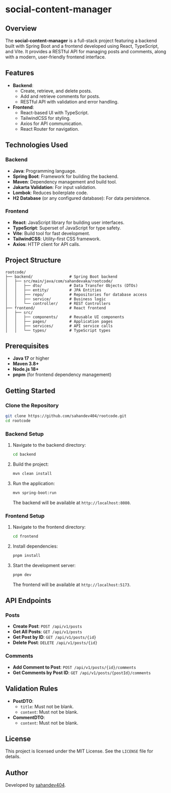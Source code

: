 # social-content-manager

## Overview
The **social-content-manager** is a full-stack project featuring a backend built with Spring Boot and a frontend developed using React, TypeScript, and Vite. It provides a RESTful API for managing posts and comments, along with a modern, user-friendly frontend interface.

## Features
- **Backend**:
   - Create, retrieve, and delete posts.
   - Add and retrieve comments for posts.
   - RESTful API with validation and error handling.
- **Frontend**:
   - React-based UI with TypeScript.
   - TailwindCSS for styling.
   - Axios for API communication.
   - React Router for navigation.

## Technologies Used
### Backend
- **Java**: Programming language.
- **Spring Boot**: Framework for building the backend.
- **Maven**: Dependency management and build tool.
- **Jakarta Validation**: For input validation.
- **Lombok**: Reduces boilerplate code.
- **H2 Database** (or any configured database): For data persistence.

### Frontend
- **React**: JavaScript library for building user interfaces.
- **TypeScript**: Superset of JavaScript for type safety.
- **Vite**: Build tool for fast development.
- **TailwindCSS**: Utility-first CSS framework.
- **Axios**: HTTP client for API calls.

## Project Structure
```
rootcode/
├── backend/                # Spring Boot backend
│   ├── src/main/java/com/sahandevaka/rootcode/
│   │   ├── dto/            # Data Transfer Objects (DTOs)
│   │   ├── entity/         # JPA Entities
│   │   ├── repo/           # Repositories for database access
│   │   ├── service/        # Business logic
│   │   └── controller/     # REST Controllers
├── frontend/               # React frontend
│   ├── src/
│   │   ├── components/     # Reusable UI components
│   │   ├── pages/          # Application pages
│   │   ├── services/       # API service calls
│   │   └── types/          # TypeScript types
```

## Prerequisites
- **Java 17** or higher
- **Maven 3.8+**
- **Node.js 18+**
- **pnpm** (for frontend dependency management)

## Getting Started

### Clone the Repository
```bash
git clone https://github.com/sahandev404/rootcode.git
cd rootcode
```

### Backend Setup
1. Navigate to the backend directory:
    ```bash
    cd backend
    ```
2. Build the project:
    ```bash
    mvn clean install
    ```
3. Run the application:
    ```bash
    mvn spring-boot:run
    ```
    The backend will be available at `http://localhost:8080`.

### Frontend Setup
1. Navigate to the frontend directory:
    ```bash
    cd frontend
    ```
2. Install dependencies:
    ```bash
    pnpm install
    ```
3. Start the development server:
    ```bash
    pnpm dev
    ```
    The frontend will be available at `http://localhost:5173`.

## API Endpoints

### Posts
- **Create Post**: `POST /api/v1/posts`
- **Get All Posts**: `GET /api/v1/posts`
- **Get Post by ID**: `GET /api/v1/posts/{id}`
- **Delete Post**: `DELETE /api/v1/posts/{id}`

### Comments
- **Add Comment to Post**: `POST /api/v1/posts/{id}/comments`
- **Get Comments by Post ID**: `GET /api/v1/posts/{postId}/comments`

## Validation Rules
- **PostDTO**:
   - `title`: Must not be blank.
   - `content`: Must not be blank.
- **CommentDTO**:
   - `content`: Must not be blank.

## License
This project is licensed under the MIT License. See the `LICENSE` file for details.

## Author
Developed by [sahandev404](https://github.com/sahandev404).
